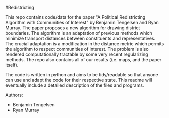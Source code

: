 #Redistricting

This repo contains code/data for the paper "A Political Redistricting Algorithm with Communities of Interest" by Benjamin Tengelsen and Ryan Murray. The paper proposes a new algorithm for drawing district boundaries. The algorithm is an adaptation of previous methods which minimize transport distances between constituents and representatives. The crucial adaptation is a modification in the distance metric which permits the algorithm to respect communities of interest. The problem is also rendered computationally tractable by some very recent regularizing methods. The repo also contains all of our results (i.e. maps, and the paper itself). 

The code is written in python and aims to be tidy/readable so that anyone can use and adapt the code for their respective state. This readme will eventually include a detailed description of the files and programs.  


Authors:
+ Benjamin Tengelsen
+ Ryan Murray